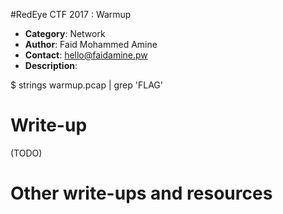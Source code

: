 #RedEye CTF 2017 : Warmup

* **Category**: Network <br>
* **Author**: Faid Mohammed Amine
* **Contact**: hello@faidamine.pw
* **Description**: 

$ strings warmup.pcap | grep 'FLAG'



# Write-up 

(TODO)

# Other write-ups and resources

